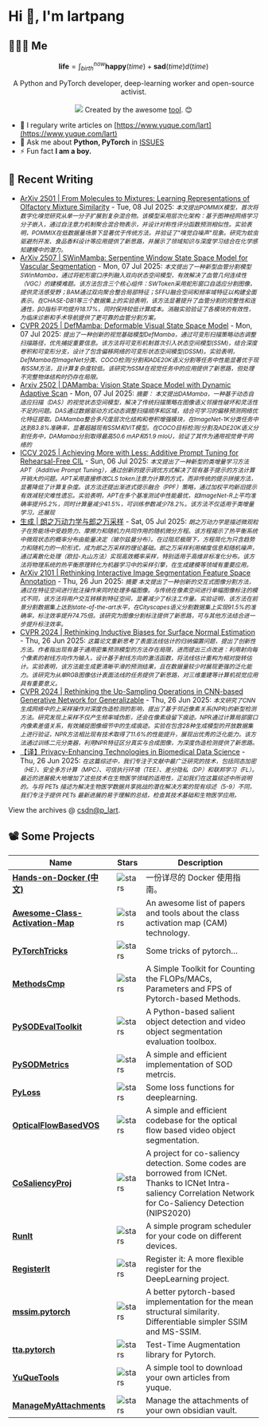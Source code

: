 # Hi 👋, I'm lartpang

## 🧑‍🤝‍🧑 Me

$$
\textbf{life} = \int_{birth}^{now} \mathbf{happy}(time) + \mathbf{sad}(time) d(time)
$$

<p align="center">
  A Python and PyTorch developer, deep-learning worker and open-source activist.
  <br /><br />

  <img src="https://github.com/lartpang/lartpang/assets/26847524/47e4b857-c6b7-4237-a637-0ec73485e48e" />
  Created by the awesome <a href="https://erikdemaine.org/fonts/tetris/">tool</a>. 😊
</p>

* 📝 I regulary write articles on [https://www.yuque.com/lart](https://www.yuque.com/lart)
* 💬 Ask me about **Python, PyTorch** in [ISSUES](https://github.com/lartpang/lartpang/issues)
* ⚡ Fun fact **I am a boy.**

## 📝 Recent Writing

<!-- writing starts -->
* [ArXiv 2501 | From Molecules to Mixtures: Learning Representations of Olfactory Mixture Similarity](https://blog.csdn.net/P_LarT/article/details/149208677) - Tue, 08 Jul 2025: <small>*本文提出POMMIX模型，首次将数字化嗅觉研究从单一分子扩展到复杂混合物。该模型采用层次化架构：基于图神经网络学习分子嵌入，通过自注意力机制聚合混合物表示，并设计对称性评分函数预测相似性。实验表明，POMMIX在低数据量场景下显著优于传统方法，并验证了&quot;嗅觉白噪声&quot;现象。研究为蚊虫驱避剂开发、食品香料设计等应用提供了新思路，并展示了领域知识与深度学习结合在化学感知建模中的潜力。*</small>
* [ArXiv 2507 | SWinMamba: Serpentine Window State Space Model for Vascular Segmentation](https://blog.csdn.net/P_LarT/article/details/149172348) - Mon, 07 Jul 2025: <small>*本文提出了一种新型血管分割模型SWinMamba，通过将蛇形窗口序列融入双向状态空间模型，有效解决了血管几何连续性（VGC）的建模难题。该方法包含三个核心组件：SWToken采用蛇形窗口自适应分割图像，提供灵活感受野；BAM通过双向聚合整合局部特征；SFFU融合空间和频率域特征以构建全面表示。在CHASE-DB1等三个数据集上的实验表明，该方法显著提升了血管分割的完整性和连通性，β0指标平均提升18.17%，同时保持较低计算成本。消融实验验证了各模块的有效性，为临床诊断和手术导航提供了更可靠的血管分割方案。*</small>
* [CVPR 2025 | DefMamba: Deformable Visual State Space Model](https://blog.csdn.net/P_LarT/article/details/149170100) - Mon, 07 Jul 2025: <small>*提出了一种创新的视觉基础模型DefMamba，通过可变形扫描策略动态调整扫描路径，优先捕捉重要信息。该方法将可变形机制首次引入状态空间模型(SSM)，结合深度卷积和可变形分支，设计了包含偏移网络的可变形状态空间模型(DSSM)。实验表明，DefMamba在ImageNet分类、COCO检测/分割和ADE20K语义分割等任务中性能显著优于现有SSM方法，且计算复杂度较低。该研究为SSM在视觉任务中的应用提供了新思路，但处理不完整物体结构时仍存在局限。*</small>
* [Arxiv 2502 | DAMamba: Vision State Space Model with Dynamic Adaptive Scan](https://blog.csdn.net/P_LarT/article/details/149167284) - Mon, 07 Jul 2025: <small>*摘要： 本文提出DAMamba，一种基于动态自适应扫描（DAS）的视觉状态空间模型，解决了传统扫描策略在图像语义邻接性破坏和灵活性不足的问题。DAS通过数据驱动方式动态调整扫描顺序和区域，结合可学习的偏移预测网络优化特征提取。DAMamba整合多尺度层次化结构和卷积增强模块，在ImageNet-1K分类任务中达到83.8%准确率，显著超越现有SSM和ViT模型。在COCO目标检测/分割及ADE20K语义分割任务中，DAMamba分别取得最高50.6 mAP和51.9 mIoU，验证了其作为通用视觉骨干网络的*</small>
* [ICCV 2025 | Achieving More with Less: Additive Prompt Tuning for Rehearsal-Free CIL](https://blog.csdn.net/P_LarT/article/details/149156683) - Sun, 06 Jul 2025: <small>*本文提出了一种新型的类增量学习方法APT（Additive Prompt Tuning），通过创新的提示调优方式解决了现有基于提示的方法计算开销大的问题。APT采用直接修改CLS token注意力计算的方式，而非传统的提示拼接方法，显著降低了计算复杂度。该方法还提出渐进式提示融合（PPF）策略，通过加权平均新旧提示有效减轻灾难性遗忘。实验表明，APT在多个基准测试中性能最优，如ImageNet-R上平均准确率提升5.2%，同时计算量减少41.5%，可训练参数减少78.2%。该方法不仅适用于类增量学习，还展现*</small>
* [生成 | 朗之万动力学与郎之万采样](https://blog.csdn.net/P_LarT/article/details/149140845) - Sat, 05 Jul 2025: <small>*朗之万动力学是描述微观粒子在势能场中受趋势力、摩擦力和随机力共同作用的随机微分方程。该方程揭示了热平衡系统中微观状态的概率分布由能量决定（玻尔兹曼分布）。在过阻尼极限下，方程简化为只含趋势力和随机力的一阶形式，成为郎之万采样的理论基础。郎之万采样利用梯度信息和随机噪声，通过离散化处理（欧拉-丸山方法）实现高效概率采样，特别适用于高维非标准化分布。该方法将物理系统的热平衡原理转化为机器学习中的采样引擎，在生成建模等领域有重要应用。*</small>
* [ArXiv 2101 | Rethinking Interactive Image Segmentation Feature Space Annotation](https://blog.csdn.net/P_LarT/article/details/148924990) - Thu, 26 Jun 2025: <small>*摘要 本文提出了一种创新的交互式图像分割方法，通过在特征空间进行批注操作来同时处理多幅图像。与传统在像素空间进行单幅图像标注的模式不同，该方法将用户交互转移到特征空间，显著减少了标注工作量。实验证明，该方法在前景分割数据集上达到state-of-the-art水平，在Cityscapes语义分割数据集上实现91.5%的准确率，标注效率提升74.75倍。该研究为图像分割标注提供了新思路，可与其他方法结合进一步提升标注效率。*</small>
* [CVPR 2024 | Rethinking Inductive Biases for Surface Normal Estimation](https://blog.csdn.net/P_LarT/article/details/148924871) - Thu, 26 Jun 2025: <small>*这篇论文重新思考了表面法线估计的归纳偏置问题，提出了创新性方法。作者指出现有基于通用密集预测模型的方法存在局限，进而提出三点改进：利用射向每个像素的射线方向作为输入，设计基于射线方向的激活函数，将法线估计重构为相对旋转估计。实验表明，该方法能生成更清晰平滑的预测结果，且在数据量较少时展现更强的泛化能力。该研究为从单RGB图像估计表面法线的任务提供了新思路，对三维重建等计算机视觉应用具有重要意义。*</small>
* [CVPR 2024 | Rethinking the Up-Sampling Operations in CNN-based Generative Network for Generalizable](https://blog.csdn.net/P_LarT/article/details/148924689) - Thu, 26 Jun 2025: <small>*本文研究了CNN生成网络中的上采样操作对深度伪造检测的影响，提出了基于邻近像素关系(NPR)的新型检测方法。研究发现上采样不仅产生频率域伪影，还会在像素级留下痕迹。NPR通过计算局部窗口内像素差值关系，有效捕捉图像细节中的生成痕迹。实验在包含28种生成模型的开放数据集上进行验证，NPR方法相比现有技术取得了11.6%的性能提升，展现出优秀的泛化能力。该方法通过训练二元分类器，利用NPR特征区分真实与合成图像，为深度伪造检测提供了新思路。*</small>
* [【译】Privacy-Enhancing Technologies in Biomedical Data Science](https://blog.csdn.net/P_LarT/article/details/148924541) - Thu, 26 Jun 2025: <small>*在这篇综述中，我们专注于文献中最广泛研究的技术，包括同态加密（HE）、安全多方计算（MPC）、可信执行环境（TEE）、差分隐私（DP）和联邦学习（FL）。最近的进展极大地增加了这些技术在生物医学领域的适用性，正如我们在这篇综述中所说明的。与将 PETs 描述为解决生物医学数据共享挑战的潜在解决方案的现有综述（5-9）不同，我们专注于提供 PETs 最新进展的易于理解的总结，检查其技术基础和生物医学应用。*</small>
<!-- writing ends -->

View the archives @ [csdn@p_lart](https://blog.csdn.net/p_lart).

## 📽️ Some Projects

| Name                                                                                         | Stars                                                                               | Description                                                                                                                                                      |
| -------------------------------------------------------------------------------------------- | ----------------------------------------------------------------------------------- | ---------------------------------------------------------------------------------------------------------------------------------------------------------------- |
| [**Hands-on-Docker (中文)**](https://github.com/lartpang/Hands-on-Docker)                    | ![stars](https://img.shields.io/github/stars/lartpang/Hands-on-Docker)              | 一份详尽的 Docker 使用指南。                                                                                                                                     |
| [**Awesome-Class-Activation-Map**](https://github.com/lartpang/awesome-class-activation-map) | ![stars](https://img.shields.io/github/stars/lartpang/awesome-class-activation-map) | An awesome list of papers and tools about the class activation map (CAM) technology.                                                                             |
| [**PyTorchTricks**](https://github.com/lartpang/PyTorchTricks)                               | ![stars](https://img.shields.io/github/stars/lartpang/PyTorchTricks)                | Some tricks of pytorch…                                                                                                                                          |
| [**MethodsCmp**](https://github.com/lartpang/MethodsCmp)                                     | ![stars](https://img.shields.io/github/stars/lartpang/MethodsCmp)                   | A Simple Toolkit for Counting the FLOPs/MACs, Parameters and FPS of Pytorch-based Methods.                                                                       |
| [**PySODEvalToolkit**](https://github.com/lartpang/PySODEvalToolkit)                         | ![stars](https://img.shields.io/github/stars/lartpang/PySODEvalToolkit)             | A Python-based salient object detection and video object segmentation evaluation toolbox.                                                                        |
| [**PySODMetrics**](https://github.com/lartpang/PySODMetrics)                                 | ![stars](https://img.shields.io/github/stars/lartpang/PySODMetrics)                 | A simple and efficient implementation of SOD metrcis.                                                                                                            |
| [**PyLoss**](https://github.com/lartpang/PyLoss)                                             | ![stars](https://img.shields.io/github/stars/lartpang/PyLoss)                       | Some loss functions for deeplearning.                                                                                                                            |
| [**OpticalFlowBasedVOS**](https://github.com/lartpang/OpticalFlowBasedVOS)                   | ![stars](https://img.shields.io/github/stars/lartpang/OpticalFlowBasedVOS)          | A simple and efficient codebase for the optical flow based video object segmentation.                                                                            |
| [**CoSaliencyProj**](https://github.com/lartpang/CoSaliencyProj)                             | ![stars](https://img.shields.io/github/stars/lartpang/CoSaliencyProj)               | A project for co-saliency detection. Some codes are borrowed from ICNet. Thanks to ICNet Intra-saliency Correlation Network for Co-Saliency Detection (NIPS2020) |
| [**RunIt**](https://github.com/lartpang/RunIt)                                               | ![stars](https://img.shields.io/github/stars/lartpang/RunIt)                        | A simple program scheduler for your code on different devices.                                                                                                   |
| [**RegisterIt**](https://github.com/lartpang/RegisterIt)                                     | ![stars](https://img.shields.io/github/stars/lartpang/RegisterIt)                   | Register it: A more flexible register for the DeepLearning project.                                                                                              |
| [**mssim.pytorch**](https://github.com/lartpang/mssim.pytorch)                               | ![stars](https://img.shields.io/github/stars/lartpang/mssim.pytorch)                | A better pytorch-based implementation for the mean structural similarity. Differentiable simpler SSIM and MS-SSIM.                                               |
| [**tta.pytorch**](https://github.com/lartpang/tta.pytorch)                                   | ![stars](https://img.shields.io/github/stars/lartpang/tta.pytorch)                  | Test-Time Augmentation library for Pytorch.                                                                                                                      |
| [**YuQueTools**](https://github.com/lartpang/YuQueTools)                                     | ![stars](https://img.shields.io/github/stars/lartpang/YuQueTools)                   | A simple tool to download your own articles from yuque.                                                                                                          |
| [**ManageMyAttachments**](https://github.com/lartpang/ManageMyAttachments)                   | ![stars](https://img.shields.io/github/stars/lartpang/ManageMyAttachments)          | Manage the attachments of your own obsidian vault.                                                                                                               |
